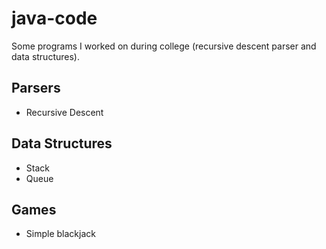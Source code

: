 # java-code

Some programs I worked on during college (recursive descent parser and data structures).

## Parsers
* Recursive Descent

## Data Structures
* Stack 
* Queue

## Games
* Simple blackjack
